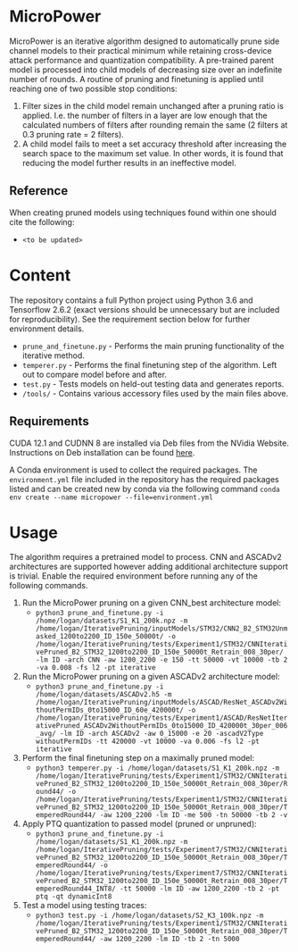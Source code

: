# MicroPower



MicroPower is an iterative algorithm designed to automatically prune 
side channel models to their practical minimum while retaining
cross-device attack performance and quantization 
compatibility. A pre-trained parent model is processed into 
child models of decreasing size over an indefinite number of 
rounds. A routine of pruning and finetuning is applied until
reaching one of two possible stop conditions:
1. Filter sizes in the child model remain unchanged after a pruning ratio is applied. I.e. the number of filters in a layer are low enough that the calculated numbers of filters after rounding remain the same (2 filters at 0.3 pruning rate = 2 filters).
2. A child model fails to meet a set accuracy threshold after increasing the search space to the maximum set value. In other words, it is found that reducing the model further results in an ineffective model.

## Reference

When creating pruned models using techniques found within one should cite the following:
* ```<to be updated>```

# Content

The repository contains a full Python project using Python 
3.6 and Tensorflow 2.6.2 (exact versions should be 
unnecessary but are included for reproducibility). See the
requirement section below for further environment details. 
* ```prune_and_finetune.py``` - Performs the main pruning functionality of the iterative method.
* ```temperer.py```           - Performs the final finetuning step of the algorithm. Left out to compare model before and after. 
* ```test.py```               - Tests models on held-out testing data and generates reports.
* ```/tools/```                - Contains various accessory files used by the main files above.

## Requirements

CUDA 12.1 and CUDNN 8 are installed via Deb files from the 
NVidia Website. Instructions on Deb installation can be 
found [here](https://docs.nvidia.com/cuda/cuda-installation-guide-linux/). 

A Conda environment is used to collect the required packages.
The ```environment.yml``` file included in the repository has the required 
packages listed and can be created new by conda via the following
command ```conda env create --name micropower --file=environment.yml```

# Usage

The algorithm requires a pretrained model to process. CNN and 
ASCADv2 architectures are supported however adding additional 
architecture support is trivial. Enable the required environment 
before running any of the following commands. 

1. Run the MicroPower pruning on a given CNN_best architecture model:
    - ```python3 prune_and_finetune.py -i /home/logan/datasets/S1_K1_200k.npz -m /home/logan/IterativePruning/inputModels/STM32/CNN2_B2_STM32Unmasked_1200to2200_ID_150e_50000t/ -o /home/logan/IterativePruning/tests/Experiment1/STM32/CNNIterativePruned_B2_STM32_1200to2200_ID_150e_50000t_Retrain_008_30per/ -lm ID -arch CNN -aw 1200_2200 -e 150 -tt 50000 -vt 10000 -tb 2 -va 0.008 -fs l2 -pt iterative```
2. Run the MicroPower pruning on a given ASCADv2 architecture model:
    - ```python3 prune_and_finetune.py -i /home/logan/datasets/ASCADv2.h5 -m /home/logan/IterativePruning/inputModels/ASCAD/ResNet_ASCADv2WithoutPermIDs_0to15000_ID_60e_420000t/ -o /home/logan/IterativePruning/tests/Experiment1/ASCAD/ResNetIterativePruned_ASCADv2WithoutPermIDs_0to15000_ID_420000t_30per_006_avg/ -lm ID -arch ASCADv2 -aw 0_15000 -e 20 -ascadV2Type withoutPermIDs -tt 420000 -vt 10000 -va 0.006 -fs l2 -pt iterative```
3. Perform the final finetuning step on a maximally pruned model:
    - ```python3 temperer.py -i /home/logan/datasets/S1_K1_200k.npz -m /home/logan/IterativePruning/tests/Experiment1/STM32/CNNIterativePruned_B2_STM32_1200to2200_ID_150e_50000t_Retrain_008_30per/Round44/ -o /home/logan/IterativePruning/tests/Experiment1/STM32/CNNIterativePruned_B2_STM32_1200to2200_ID_150e_50000t_Retrain_008_30per/TemperedRound44/ -aw 1200_2200 -lm ID -me 500 -tn 50000 -tb 2 -v```
4. Apply PTQ quantization to passed model (pruned or unpruned):
    - ```python3 prune_and_finetune.py -i /home/logan/datasets/S1_K1_200k.npz -m /home/logan/IterativePruning/tests/Experiment7/STM32/CNNIterativePruned_B2_STM32_1200to2200_ID_150e_50000t_Retrain_008_30per/TemperedRound44/ -o /home/logan/IterativePruning/tests/Experiment7/STM32/CNNIterativePruned_B2_STM32_1200to2200_ID_150e_50000t_Retrain_008_30per/TemperedRound44_INT8/ -tt 50000 -lm ID -aw 1200_2200 -tb 2 -pt ptq -qt dynamicInt8```
5. Test a model using testing traces:
    - ```python3 test.py -i /home/logan/datasets/S2_K3_100k.npz -m /home/logan/IterativePruning/tests/Experiment1/STM32/CNNIterativePruned_B2_STM32_1200to2200_ID_150e_50000t_Retrain_008_30per/TemperedRound44/ -aw 1200_2200 -lm ID -tb 2 -tn 5000```

